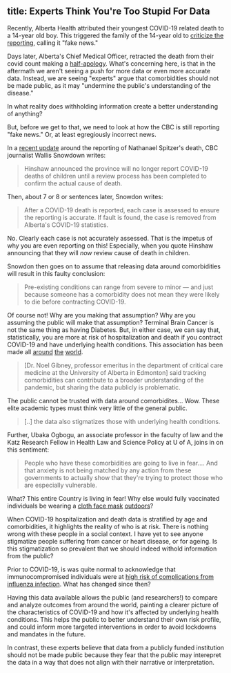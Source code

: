title: Experts Think You're Too Stupid For Data
---

Recently, Alberta Health attributed their youngest COVID-19 related death to a 14-year old boy. This triggered the family of the 14-year old to [criticize the reporting](https://westernstandardonline.com/2021/10/sister-of-dead-14-year-old-boy-blasts-ahs-for-labelling-his-death-covid-related/), calling it "fake news."

Days later, Alberta's Chief Medical Officer, retracted the death from their covid count making a [half-apology](https://www.cbc.ca/news/canada/edmonton/hinshaw-apologizes-to-family-of-14-year-old-after-saying-he-died-from-covid-19-1.6210691). What's concerning here, is that in the aftermath we aren't seeing a push for more data or even more accurate data. Instead, we are seeing "experts" argue that comorbidities should not be made public, as it may "undermine the public's understanding of the disease."

In what reality does withholding information create a better understanding of anything?

But, before we get to that, we need to look at how the CBC is still reporting "fake news." Or, at least egregiously incorrect news.

In a [recent update](https://www.cbc.ca/news/canada/edmonton/covid-comorbidities-alberta-spitzer-1.6212510) around the reporting of Nathanael Spitzer's death, CBC journalist Wallis Snowdown writes:

> Hinshaw announced the province will no longer report COVID-19 deaths of children until a review process has been completed to confirm the actual cause of death.

Then, about 7 or 8 or sentences later, Snowdon writes:

> After a COVID-19 death is reported, each case is assessed to ensure the reporting is accurate. If fault is found, the case is removed from Alberta's COVID-19 statistics.

No. Clearly each case is not accurately assessed. That is the impetus of why you are even reporting on this! Especially, when you quote Hinshaw announcing that they will *now* review cause of death in children.

Snowdon then goes on to assume that releasing data around comorbidities will result in this faulty conclusion:

> Pre-existing conditions can range from severe to minor — and just because someone has a comorbidity does not mean they were likely to die before contracting COVID-19.

Of course not! Why are you making that assumption? Why are you assuming the public will make that assumption? Terminal Brain Cancer is not the same thing as having Diabetes. But, in either case, we can say that, statistically, you are more at risk of hospitalization and death if you contract COVID-19 and have underlying health conditions. This association has been made all [around](https://www.aljazeera.com/features/2021/5/24/comorbidities-and-covid-a-much-higher-risk-of) [the](https://europepmc.org/article/PMC/PMC8224257) [world](https://archive.is/evf9d).

> [Dr. Noel Gibney, professor emeritus in the department of critical care medicine at the University of Alberta in Edmonton] said tracking comorbidities can contribute to a broader understanding of the pandemic, but sharing the data publicly is problematic.

The public cannot be trusted with data around comorbidites... Wow. These elite academic types must think very little of the general public.

> [..] the data also stigmatizes those with underlying health conditions.

Further, Ubaka Ogbogu, an associate professor in the faculty of law and the Katz Research Fellow in Health Law and Science Policy at U of A, joins in on this sentiment:

> People who have these comorbidities are going to live in fear.... And that anxiety is not being matched by any action from these governments to actually show that they're trying to protect those who are especially vulnerable.

What? This entire Country is living in fear! Why else would fully vaccinated individuals be wearing a [cloth face mask](https://wwwnc.cdc.gov/eid/article/26/10/20-0948_article) [outdoors](https://news.yahoo.com/cdc-director-defends-agency-inflated-200906002.html)? 

When COVID-19 hospitalization and death data is stratified by age and comorbidities, it highlights the reality of who is at risk. There is nothing wrong with these people in a social context. I have yet to see anyone stigmatize people suffering from cancer or heart disease, or for ageing. Is this stigmatization so prevalent that we should indeed withold information from the public?

Prior to COVID-19, is was quite normal to acknowledge that immunocompromised individuals were at [high risk of complications from influenza infection](https://pubmed.ncbi.nlm.nih.gov/29485353/). What has changed since then? 

Having this data available allows the public (and researchers!) to compare and analyze outcomes from around the world, painting a clearer picture of the characteristics of COVID-19 and how it's affected by underlying health conditions. This helps the public to better understand their own risk profile, and could inform more targeted interventions in order to avoid lockdowns and mandates in the future.

In contrast, these experts believe that data from a publicly funded institution should not be made public because they fear that the public may interepret the data in a way that does not align with their narrative or interpretation.

